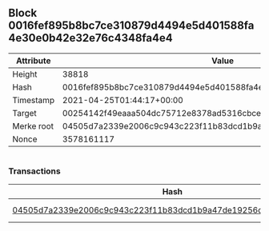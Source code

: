 ## Block 0016fef895b8bc7ce310879d4494e5d401588fa4e30e0b42e32e76c4348fa4e4

Attribute | Value
--- | ---
Height | 38818
Hash | 0016fef895b8bc7ce310879d4494e5d401588fa4e30e0b42e32e76c4348fa4e4
Timestamp | 2021-04-25T01:44:17+00:00
Target | 00254142f49eaaa504dc75712e8378ad5316cbcead634704b3734b6271167cc4
Merke root | 04505d7a2339e2006c9c943c223f11b83dcd1b9a47de19256d00e3ece0c36b77
Nonce | 3578161117

```

```

### Transactions

Hash | Amount
--- | ---
[04505d7a2339e2006c9c943c223f11b83dcd1b9a47de19256d00e3ece0c36b77](04505d7a2339e2006c9c943c223f11b83dcd1b9a47de19256d00e3ece0c36b77.md) | 10.00000000 SKEPTI 
